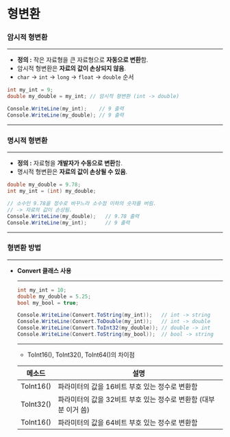 # 형변환

### **암시적 형변환**

---

- **정의 :** 작은 자료형을 큰 자료형으로 **자동으로 변환**함.
- 암시적 형변환은 **자료의 값이 손상되지 않음**.
- `char` → `int` →  `long` →  `float` → `double` 순서

```csharp
int my_int = 9;
double my_double = my_int; // 암시적 형변환 (int -> double)

Console.WriteLine(my_int);    // 9 출력
Console.WriteLine(my_double); // 9 출력
```

---

### **명시적 형변환**

---

- **정의 :** 자료형을 **개발자가 수동으로 변환**함.
- 명시적 형변환은 **자료의 값이 손상될 수 있음**.

```csharp
double my_double = 9.78;
int my_int = (int) my_double;

// 소수인 9.78을 정수로 바꾸느라 소수점 이하의 숫자를 버림.
// -> 자료의 값이 손상됨.
Console.WriteLine(my_double);   // 9.78 출력
Console.WriteLine(my_int);      // 9 출력
```

---

### 형변환 방법

---

- **Convert 클래스 사용**
    
    ---
    
    ```csharp
    int my_int = 10;
    double my_double = 5.25;
    bool my_bool = true;
    
    Console.WriteLine(Convert.ToString(my_int));   // int -> string
    Console.WriteLine(Convert.ToDouble(my_int));   // int -> double
    Console.WriteLine(Convert.ToInt32(my_double)); // double -> int
    Console.WriteLine(Convert.ToString(my_bool));  // bool -> string
    ```
    
    ---
    
    - ToInt16(), ToInt32(), ToInt64()의 차이점
    
    | 메소드 | 설명 |
    | --- | --- |
    | ToInt16() | 파라미터의 값을 16비트 부호 있는 정수로 변환함 |
    | ToInt32() | 파라미터의 값을 32비트 부호 있는 정수로 변환함 (대부분 이거 씀) |
    | ToInt16() | 파라미터의 값을 64비트 부호 있는 정수로 변환함 |
